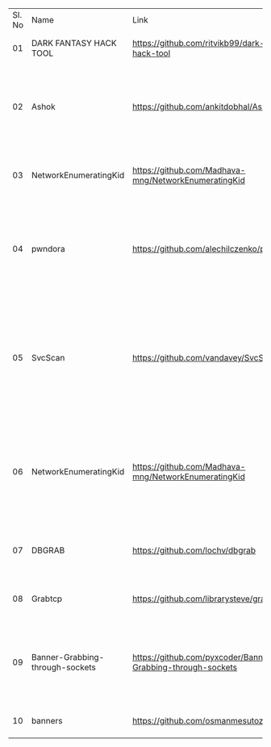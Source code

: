 <table>
	<tr>
		<td>Sl. No </td>
		<td>Name </td>
		<td>Link</td>
		<td>Description</td>
	</tr>
	<tr>
		<td>01</td>
		<td>DARK FANTASY HACK TOOL </td>
		<td><a href="https://github.com/ritvikb99/dark-fantasy-hack-tool">https://github.com/ritvikb99/dark-fantasy-hack-tool</a></td>
		<td>A go file for Grabs bannersl</td>
	</tr>
	<tr>
		<td>02</td>
		<td>Ashok</td>
		<td><a href="https://github.com/ankitdobhal/Ashok">https://github.com/ankitdobhal/Ashok</a></td>
		<td>A hack tool including many features such as port scan, banner grabbing, DOS Tool&hellip;</td>
	</tr>
	<tr>
		<td>03 </td>
		<td>NetworkEnumeratingKid </td>
		<td><a href="https://github.com/Madhava-mng/NetworkEnumeratingKid">https://github.com/Madhava-mng/NetworkEnumeratingKid</a> </td>
		<td>Network Enumeration tool kit for subdomain enumeration </td>
	</tr>
    <tr>
		<td>04</td>
		<td>pwndora</td>
		<td><a href="https://github.com/alechilczenko/pwndora">https://github.com/alechilczenko/pwndora</a></td>
		<td>Pwndora is a massive and fast IPv4 address range scanner, integrated with multi-threading.</td>
	</tr>
    <tr>
		<td>05</td>
		<td>SvcScan</td>
		<td><a href="https://github.com/vandavey/SvcScan">https://github.com/vandavey/SvcScan</a> </td>
		<td>Network service scanner application. Supports raw TCP socket banner grabbing and HTTP service enumeration</td>
	</tr>
    <tr>
		<td>06</td>
		<td>NetworkEnumeratingKid</td>
		<td><a href="https://github.com/Madhava-mng/NetworkEnumeratingKid">https://github.com/Madhava-mng/NetworkEnumeratingKid</a></td>
		<td>Network Enumeration kid for subdomain enumeration, Directory brute forcing, Banner Graphy...</td>
	</tr>
    <tr>
		<td>07</td>
		<td>DBGRAB</td>
		<td><a href="https://github.com/lochv/dbgrab">https://github.com/lochv/dbgrab</a> </td>
		<td>Fast service detection and banner grabbing tool</td>
	</tr>
    <tr>
		<td>08</td>
		<td>Grabtcp</td>
		<td><a href="https://github.com/librarysteve/grabtcp">https://github.com/librarysteve/grabtcp</a> </td>
		<td>A TCP banner grabber script</td>
	</tr>
    <tr>
		<td>09</td>
		<td>Banner-Grabbing-through-sockets</td>
		<td><a href="https://github.com/pyxcoder/Banner-Grabbing-through-sockets">https://github.com/pyxcoder/Banner-Grabbing-through-sockets</a> </td>
		<td>This Code is designed to perform banner grabbing on websites like google.com and port 80.</td>
	</tr>
   <tr>
		<td>10</td>
		<td>banners</td>
		<td><a href="https://github.com/osmanmesutozcan/banners">https://github.com/osmanmesutozcan/banners</a></td>
		<td>A go file for Grabs banners</td>
	</tr>
</table>
